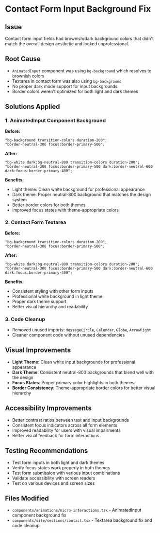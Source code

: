 # Contact Form Input Background Fix

## Issue

Contact form input fields had brownish/dark background colors that didn't match the overall design aesthetic and looked unprofessional.

## Root Cause

- `AnimatedInput` component was using `bg-background` which resolves to brownish colors
- Textarea in contact form was also using `bg-background`
- No proper dark mode support for input backgrounds
- Border colors weren't optimized for both light and dark themes

## Solutions Applied

### 1. AnimatedInput Component Background

**Before:**

```tsx
"bg-background transition-colors duration-200";
"border-neutral-300 focus:border-primary-500";
```

**After:**

```tsx
"bg-white dark:bg-neutral-800 transition-colors duration-200";
"border-neutral-300 focus:border-primary-500 dark:border-neutral-600 dark:focus:border-primary-400";
```

**Benefits:**

- Light theme: Clean white background for professional appearance
- Dark theme: Proper neutral-800 background that matches the design system
- Better border colors for both themes
- Improved focus states with theme-appropriate colors

### 2. Contact Form Textarea

**Before:**

```tsx
"bg-background transition-colors duration-200";
"border-neutral-300 focus:border-primary-500";
```

**After:**

```tsx
"bg-white dark:bg-neutral-800 transition-colors duration-200";
"border-neutral-300 focus:border-primary-500 dark:border-neutral-600 dark:focus:border-primary-400";
```

**Benefits:**

- Consistent styling with other form inputs
- Professional white background in light theme
- Proper dark theme support
- Better visual hierarchy and readability

### 3. Code Cleanup

- Removed unused imports: `MessageCircle`, `Calendar`, `Globe`, `ArrowRight`
- Cleaner component code without unused dependencies

## Visual Improvements

- **Light Theme**: Clean white input backgrounds for professional appearance
- **Dark Theme**: Consistent neutral-800 backgrounds that blend well with the design
- **Focus States**: Proper primary color highlights in both themes
- **Border Consistency**: Theme-appropriate border colors for better visual hierarchy

## Accessibility Improvements

- Better contrast ratios between text and input backgrounds
- Consistent focus indicators across all form elements
- Improved readability for users with visual impairments
- Better visual feedback for form interactions

## Testing Recommendations

- Test form inputs in both light and dark themes
- Verify focus states work properly in both themes
- Test form submission with various input combinations
- Validate accessibility with screen readers
- Test on various devices and screen sizes

## Files Modified

- `components/animations/micro-interactions.tsx` - AnimatedInput component background fix
- `components/site/sections/contact.tsx` - Textarea background fix and code cleanup
